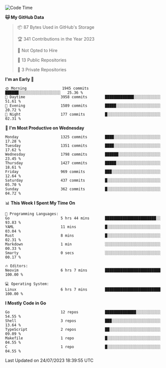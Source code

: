 <!--START_SECTION:waka-->
![Code Time](http://img.shields.io/badge/Code%20Time-76%20hrs%2042%20mins-blue)

**🐱 My GitHub Data** 

> 📦 87 Bytes Used in GitHub's Storage 
 > 
> 🏆 341 Contributions in the Year 2023
 > 
> 🚫 Not Opted to Hire
 > 
> 📜 13 Public Repositories 
 > 
> 🔑 3 Private Repositories 
 > 
**I'm an Early 🐤** 

```text
🌞 Morning                1945 commits        ██████░░░░░░░░░░░░░░░░░░░   25.36 % 
🌆 Daytime                3958 commits        █████████████░░░░░░░░░░░░   51.61 % 
🌃 Evening                1589 commits        █████░░░░░░░░░░░░░░░░░░░░   20.72 % 
🌙 Night                  177 commits         █░░░░░░░░░░░░░░░░░░░░░░░░   02.31 % 
```
📅 **I'm Most Productive on Wednesday** 

```text
Monday                   1325 commits        ████░░░░░░░░░░░░░░░░░░░░░   17.28 % 
Tuesday                  1351 commits        ████░░░░░░░░░░░░░░░░░░░░░   17.62 % 
Wednesday                1798 commits        ██████░░░░░░░░░░░░░░░░░░░   23.45 % 
Thursday                 1427 commits        █████░░░░░░░░░░░░░░░░░░░░   18.61 % 
Friday                   969 commits         ███░░░░░░░░░░░░░░░░░░░░░░   12.64 % 
Saturday                 437 commits         █░░░░░░░░░░░░░░░░░░░░░░░░   05.70 % 
Sunday                   362 commits         █░░░░░░░░░░░░░░░░░░░░░░░░   04.72 % 
```


📊 **This Week I Spent My Time On** 

```text
💬 Programming Languages: 
Go                       5 hrs 44 mins       ███████████████████████░░   93.83 % 
YAML                     11 mins             █░░░░░░░░░░░░░░░░░░░░░░░░   03.04 % 
Rust                     8 mins              █░░░░░░░░░░░░░░░░░░░░░░░░   02.31 % 
Markdown                 1 min               ░░░░░░░░░░░░░░░░░░░░░░░░░   00.33 % 
Smarty                   0 secs              ░░░░░░░░░░░░░░░░░░░░░░░░░   00.17 % 

🔥 Editors: 
Neovim                   6 hrs 7 mins        █████████████████████████   100.00 % 

💻 Operating System: 
Linux                    6 hrs 7 mins        █████████████████████████   100.00 % 
```

**I Mostly Code in Go** 

```text
Go                       12 repos            ██████████████░░░░░░░░░░░   54.55 % 
Shell                    3 repos             ███░░░░░░░░░░░░░░░░░░░░░░   13.64 % 
TypeScript               2 repos             ██░░░░░░░░░░░░░░░░░░░░░░░   09.09 % 
Makefile                 1 repo              █░░░░░░░░░░░░░░░░░░░░░░░░   04.55 % 
C                        1 repo              █░░░░░░░░░░░░░░░░░░░░░░░░   04.55 % 
```




 Last Updated on 24/07/2023 18:39:55 UTC
<!--END_SECTION:waka-->
